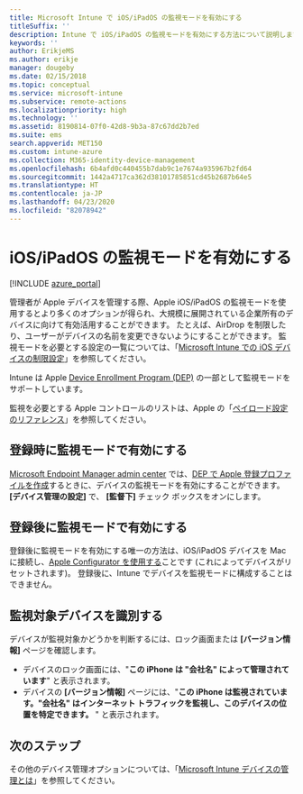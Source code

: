 ```yaml
---
title: Microsoft Intune で iOS/iPadOS の監視モードを有効にする
titleSuffix: ''
description: Intune で iOS/iPadOS の監視モードを有効にする方法について説明します。
keywords: ''
author: ErikjeMS
ms.author: erikje
manager: dougeby
ms.date: 02/15/2018
ms.topic: conceptual
ms.service: microsoft-intune
ms.subservice: remote-actions
ms.localizationpriority: high
ms.technology: ''
ms.assetid: 8190814-07f0-42d8-9b3a-87c67dd2b7ed
ms.suite: ems
search.appverid: MET150
ms.custom: intune-azure
ms.collection: M365-identity-device-management
ms.openlocfilehash: 6b4afd0c440455b7dab9c1e7674a935967b2fd64
ms.sourcegitcommit: 1442a4717ca362d38101785851cd45b2687b64e5
ms.translationtype: HT
ms.contentlocale: ja-JP
ms.lasthandoff: 04/23/2020
ms.locfileid: "82078942"
---
```

# <a name="turn-on-iosipados-supervised-mode"></a>iOS/iPadOS の監視モードを有効にする


[!INCLUDE [azure_portal](../includes/azure_portal.md)]

管理者が Apple デバイスを管理する際、Apple iOS/iPadOS の監視モードを使用するとより多くのオプションが得られ、大規模に展開されている企業所有のデバイスに向けて有効活用することができます。 たとえば、AirDrop を制限したり、ユーザーがデバイスの名前を変更できないようにすることができます。 監視モードを必要とする設定の一覧については、「[Microsoft Intune での iOS デバイスの制限設定](../configuration/device-restrictions-ios.md)」を参照してください。

Intune は Apple [Device Enrollment Program (DEP)](../enrollment/device-enrollment-program-enroll-ios.md) の一部として監視モードをサポートしています。

監視を必要とする Apple コントロールのリストは、Apple の「[ペイロード設定のリファレンス](http://help.apple.com/configurator/mac/2.4/#/cad5370d089)」を参照してください。

## <a name="turn-on-supervised-mode-during-enrollment"></a>登録時に監視モードで有効にする

[Microsoft Endpoint Manager admin center](https://go.microsoft.com/fwlink/?linkid=2109431) では、[DEP で Apple 登録プロファイルを作成](../enrollment/device-enrollment-program-enroll-ios.md#create-an-apple-enrollment-profile)するときに、デバイスの監視モードを有効にすることができます。 **[デバイス管理の設定]** で、 **[監督下]** チェック ボックスをオンにします。

## <a name="turn-on-supervised-mode-after-enrollment"></a>登録後に監視モードで有効にする

登録後に監視モードを有効にする唯一の方法は、iOS/iPadOS デバイスを Mac に接続し、[Apple Configurator を使用する](../enrollment/apple-configurator-enroll-ios.md)ことです (これによってデバイスがリセットされます)。 登録後に、Intune でデバイスを監視モードに構成することはできません。

## <a name="identify-a-supervised-device"></a>監視対象デバイスを識別する

デバイスが監視対象かどうかを判断するには、ロック画面または **[バージョン情報]** ページを確認します。
- デバイスのロック画面には、"**この iPhone は "会社名" によって管理されています**" と表示されます。
- デバイスの **[バージョン情報]** ページには、"**この iPhone は監視されています。"会社名" はインターネット トラフィックを監視し、このデバイスの位置を特定できます。** " と表示されます。

## <a name="next-steps"></a>次のステップ

その他のデバイス管理オプションについては、「[Microsoft Intune デバイスの管理とは](device-management.md)」を参照してください。
